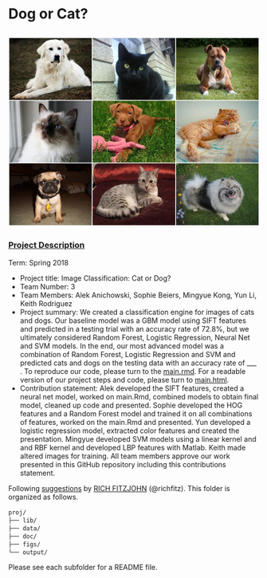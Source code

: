 
# Dog or Cat?
![image](./figs/catdog.jpg)
----

### [Project Description](./doc/project2_desc.md)

Term: Spring 2018

+ Project title: Image Classification: Cat or Dog?
+ Team Number: 3
+ Team Members: Alek Anichowski, Sophie Beiers, Mingyue Kong, Yun Li, Keith Rodriguez
+ Project summary: We created a classification engine for images of cats and dogs. Our baseline model was a GBM model using SIFT features and predicted in a testing trial with an accuracy rate of 72.8%, but we ultimately considered Random Forest, Logistic Regression, Neural Net and SVM models. In the end, our most advanced model was a combination of Random Forest, Logistic Regression and SVM and predicted cats and dogs on the testing data with an accuracy rate of ___ .  To reproduce our code, please turn to the [main.rmd](./doc/main.Rmd). For a readable version of our project steps and code, please turn to [main.html](./output/main.html).
+ Contribution statement: Alek developed the SIFT features, created a neural net model, worked on main.Rmd, combined models to obtain final model, cleaned up code and presented. Sophie developed the HOG features and a Random Forest model and trained it on all combinations of features, worked on the main.Rmd and presented. Yun developed a logistic regression model, extracted color features and created the presentation. Mingyue developed SVM models using a linear kernel and and RBF kernel and developed LBP features with Matlab. Keith made altered images for training. All team members approve our work presented in this GitHub repository including this contributions statement.

Following [suggestions](http://nicercode.github.io/blog/2013-04-05-projects/) by [RICH FITZJOHN](http://nicercode.github.io/about/#Team) (@richfitz). This folder is organized as follows.

```
proj/
├── lib/
├── data/
├── doc/
├── figs/
└── output/
```

Please see each subfolder for a README file.
